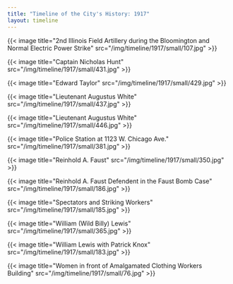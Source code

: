 ```yaml
---
title: "Timeline of the City's History: 1917"
layout: timeline
---
```


{{< image title="2nd Illinois Field Artillery during the Bloomington and Normal Electric Power Strike" src="/img/timeline/1917/small/107.jpg" >}}

{{< image title="Captain Nicholas Hunt" src="/img/timeline/1917/small/431.jpg" >}}

{{< image title="Edward Taylor" src="/img/timeline/1917/small/429.jpg" >}}

{{< image title="Lieutenant Augustus White" src="/img/timeline/1917/small/437.jpg" >}}

{{< image title="Lieutenant Augustus White" src="/img/timeline/1917/small/446.jpg" >}}

{{< image title="Police Station at 1123 W. Chicago Ave." src="/img/timeline/1917/small/381.jpg" >}}

{{< image title="Reinhold A. Faust" src="/img/timeline/1917/small/350.jpg" >}}

{{< image title="Reinhold A. Faust Defendent in the Faust Bomb Case" src="/img/timeline/1917/small/186.jpg" >}}

{{< image title="Spectators and Striking Workers" src="/img/timeline/1917/small/185.jpg" >}}

{{< image title="William (Wild Billy) Lewis" src="/img/timeline/1917/small/365.jpg" >}}

{{< image title="William Lewis with Patrick Knox" src="/img/timeline/1917/small/183.jpg" >}}

{{< image title="Women in front of Amalgamated Clothing Workers Building" src="/img/timeline/1917/small/76.jpg" >}}
